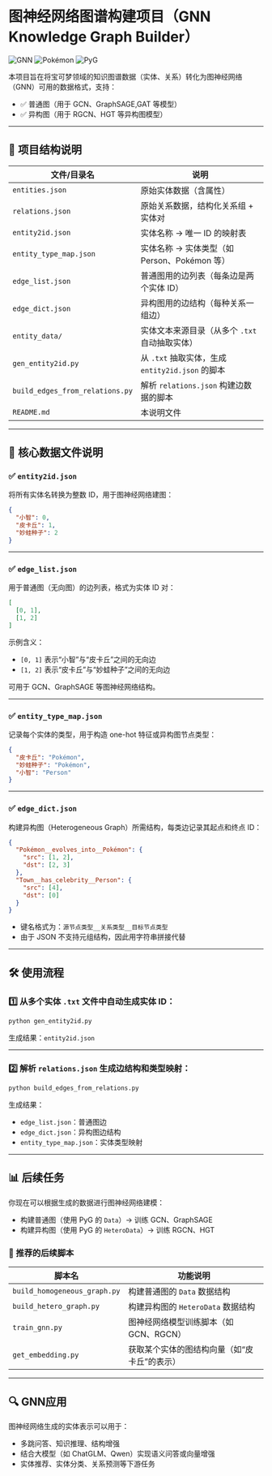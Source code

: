 # 图神经网络图谱构建项目（GNN Knowledge Graph Builder）

![GNN](https://img.shields.io/badge/Graph-Neural%20Network-blue) 
![Pokémon](https://img.shields.io/badge/Dataset-Pokémon-brightgreen) 
![PyG](https://img.shields.io/badge/Framework-PyTorch_Geometric-red)

本项目旨在将宝可梦领域的知识图谱数据（实体、关系）转化为图神经网络（GNN）可用的数据格式，支持：

- ✅ 普通图（用于 GCN、GraphSAGE,GAT 等模型）
- ✅ 异构图（用于 RGCN、HGT 等异构图模型）

---
## 📁 项目结构说明

| 文件/目录名                      | 说明                                    |
|---------------------------------|---------------------------------------|
| `entities.json`                 | 原始实体数据（含属性）                           |
| `relations.json`                | 原始关系数据，结构化关系组 + 实体对                   |
| `entity2id.json`                | 实体名称 → 唯一 ID 的映射表                     |
| `entity_type_map.json`          | 实体名称 → 实体类型（如 Person、Pokémon 等）       |
| `edge_list.json`                | 普通图用的边列表（每条边是两个实体 ID）                 |
| `edge_dict.json`                | 异构图用的边结构（每种关系一组边）                     |
| `entity_data/`                  | 实体文本来源目录（从多个 `.txt` 自动抽取实体）           |
| `gen_entity2id.py`              | 从 `.txt` 抽取实体，生成 `entity2id.json` 的脚本 |
| `build_edges_from_relations.py` | 解析 `relations.json` 构建边数据的脚本          |
| `README.md`                     | 本说明文件                                 |

---

## 🧠 核心数据文件说明

### ✅ `entity2id.json`

将所有实体名转换为整数 ID，用于图神经网络建图：

```json
{
  "小智": 0,
  "皮卡丘": 1,
  "妙蛙种子": 2
}
```

---

### ✅ `edge_list.json`

用于普通图（无向图）的边列表，格式为实体 ID 对：

```json
[
  [0, 1],
  [1, 2]
]
```

示例含义：  
- `[0, 1]` 表示“小智”与“皮卡丘”之间的无向边  
- `[1, 2]` 表示“皮卡丘”与“妙蛙种子”之间的无向边  

可用于 GCN、GraphSAGE 等图神经网络结构。

---

### ✅ `entity_type_map.json`

记录每个实体的类型，用于构造 one-hot 特征或异构图节点类型：

```json
{
  "皮卡丘": "Pokémon",
  "妙蛙种子": "Pokémon",
  "小智": "Person"
}
```

---

### ✅ `edge_dict.json`

构建异构图（Heterogeneous Graph）所需结构，每类边记录其起点和终点 ID：

```json
{
  "Pokémon__evolves_into__Pokémon": {
    "src": [1, 2],
    "dst": [2, 3]
  },
  "Town__has_celebrity__Person": {
    "src": [4],
    "dst": [0]
  }
}
```

- 键名格式为：`源节点类型__关系类型__目标节点类型`
- 由于 JSON 不支持元组结构，因此用字符串拼接代替

---

## 🛠 使用流程

### 1️⃣ 从多个实体 `.txt` 文件中自动生成实体 ID：

```bash
python gen_entity2id.py
```

生成结果：`entity2id.json`

---

### 2️⃣ 解析 `relations.json` 生成边结构和类型映射：

```bash
python build_edges_from_relations.py
```

生成结果：  
- `edge_list.json`：普通图边  
- `edge_dict.json`：异构图边结构  
- `entity_type_map.json`：实体类型映射  

---

## 📊 后续任务

你现在可以根据生成的数据进行图神经网络建模：

- 构建普通图（使用 PyG 的 `Data`）→ 训练 GCN、GraphSAGE
- 构建异构图（使用 PyG 的 `HeteroData`）→ 训练 RGCN、HGT

### 📌 推荐的后续脚本

| 脚本名                     | 功能说明                                    |
|----------------------------|---------------------------------------------|
| `build_homogeneous_graph.py` | 构建普通图的 `Data` 数据结构                 |
| `build_hetero_graph.py`      | 构建异构图的 `HeteroData` 数据结构          |
| `train_gnn.py`               | 图神经网络模型训练脚本（如 GCN、RGCN）      |
| `get_embedding.py`           | 获取某个实体的图结构向量（如“皮卡丘”的表示）|

---

## 🔍 GNN应用

图神经网络生成的实体表示可以用于：

- 多跳问答、知识推理、结构增强  
- 结合大模型（如 ChatGLM、Qwen）实现语义问答或向量增强  
- 实体推荐、实体分类、关系预测等下游任务
